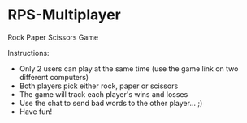 # RPS-Multiplayer
Rock Paper Scissors Game

Instructions:
- Only 2 users can play at the same time (use the game link on two different computers)
- Both players pick either rock, paper or scissors
- The game will track each player's wins and losses
- Use the chat to send bad words to the other player... ;)
- Have fun! 
